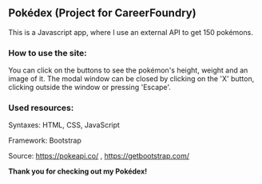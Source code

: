 ## Pokédex (Project for CareerFoundry)

This is a Javascript app, where I use an external API to get 150 pokémons.

### How to use the site:

You can click on the buttons to see the pokémon's height, weight and an image of it. The modal window can be closed by clicking on the 'X' button, clicking outside the  window or pressing 'Escape'. 

### Used resources:

Syntaxes: HTML, CSS, JavaScript

Framework: Bootstrap

Source: https://pokeapi.co/ , https://getbootstrap.com/

**Thank you for checking out my Pokédex!**
